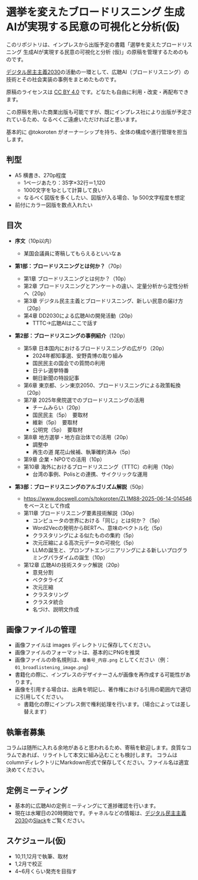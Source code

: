 # 選挙を変えたブロードリスニング 生成AIが実現する民意の可視化と分析(仮)
このリポジトリは、インプレスから出版予定の書籍「選挙を変えたブロードリスニング 生成AIが実現する民意の可視化と分析 (仮)」の原稿を管理するためのものです。

[デジタル民主主義2030](https://dd2030.org/)の活動の一環として、広聴AI（ブロードリスニング）の技術とその社会実装の事例をまとめたものです。

原稿のライセンスは [CC BY 4.0](https://creativecommons.org/licenses/by/4.0/deed.ja) です。どなたも自由に利用・改変・再配布できます。

この原稿を用いた商業出版も可能ですが、既にインプレス社により出版が予定されているため、なるべくご遠慮いただければと思います。

基本的に @tokoroten がオーナーシップを持ち、全体の構成や進行管理を担当します。

## 判型
- A5 横書き、270p程度
  - 1ページあたり：35字×32行＝1,120
  - 1000文字を1pとして計算して良い
  - なるべく図版を多くしたい、図版が入る場合、1p 500文字程度を想定
- 前付にカラー図版を数点入れたい 

## 目次
- **序文**（10p以内）
  - 某国会議員に寄稿してもらえるといいなぁ

- **第1部：ブロードリスニングとは何か？**（70p）
  - 第1章 ブロードリスニングとは何か？（10p）
  - 第2章 ブロードリスニングとアンケートの違い、定量分析から定性分析へ（20p）
  - 第3章 デジタル民主主義とブロードリスニング、新しい民意の届け方（20p）
  - 第4章 DD2030による広聴AIの開発活動（20p）
    - TTTC→広聴AIはここで話す

- **第2部：ブロードリスニングの事例紹介**（120p）
  - 第5章 日本国内におけるブロードリスニングの広がり（20p）
    - 2024年都知事選、安野貴博の取り組み
    - 国民民主の国会での質問の利用
    - 日テレ選挙特番
    - 朝日新聞の特設記事
  - 第6章 東京都、シン東京2050、ブロードリスニングによる政策転換（20p）
  - 第7章 2025年衆院選でのブロードリスニングの活用
    - チームみらい（20p）
    - 国民民主（5p）　要取材
    - 維新（5p）　要取材
    - 公明党（5p）　要取材
  - 第8章 地方選挙・地方自治体での活用（20p）
    - 調整中
    - 再生の道 尾花山候補、執筆確約済み（5p）
  - 第9章 企業・NPOでの活用（10p）
  - 第10章 海外におけるブロードリスニング（TTTC）の利用（10p）
    - 台湾の事例、Polisとの連携、サイクリックな運用

- **第3部：ブロードリスニングのアルゴリズム解説**（50p）
  - https://www.docswell.com/s/tokoroten/ZL1M88-2025-06-14-014546 をベースとして作成
  - 第11章 ブロードリスニング要素技術解説（30p）
    - コンピュータの世界における「同じ」とは何か？（5p）
    - Word2Vecの発明からBERTへ、意味のベクトル化（5p）
    - クラスタリングによる似たものの集約（5p）
    - 次元圧縮による高次元データの可視化（5p）
    - LLMの誕生と、プロンプトエンジニアリングによる新しいプログラミングパラダイムの誕生（10p）
  - 第12章 広聴AIの技術スタック解説（20p）
    - 意見分割
    - ベクタライズ
    - 次元圧縮
    - クラスタリング
    - クラスタ統合
    - 名づけ、説明文作成

## 画像ファイルの管理
- 画像ファイルは images ディレクトリに保存してください。
- 画像ファイルのフォーマットは、基本的にPNGを推奨
- 画像ファイルの命名規則は、`章番号_内容.png` としてください（例：`01_broadlistening_image.png`）
- 書籍化の際に、インプレスのデザイナーさんが画像を再作成する可能性があります。
- 画像を引用する場合は、出典を明記し、著作権における引用の範囲内で適切に引用してください。
  - 書籍化の際にインプレス側で権利処理を行います。（場合によっては差し替えます）

## 執筆者募集

コラムは随所に入れる余地があると思われるため、寄稿を歓迎します。良質なコラムであれば、リライトして本文に組み込むことも検討します。
コラムはcolumnディレクトリにMarkdown形式で保存してください。ファイル名は適宜決めてください。

## 定例ミーティング
- 基本的に広聴AIの定例ミーティングにて進捗確認を行います。
- 現在は水曜日の20時開始です。チャネルなどの情報は、[デジタル民主主義2030](https://dd2030.org/)の[Slack](https://join.slack.com/t/dd2030/shared_invite/zt-3bg5nmxiv-CB9LXLpvxH_JvJil_EPa_w)をご覧ください。

## スケジュール(仮)
- 10,11,12月で執筆、取材
- 1,2月で校正
- 4~6月くらい発売を目指す

